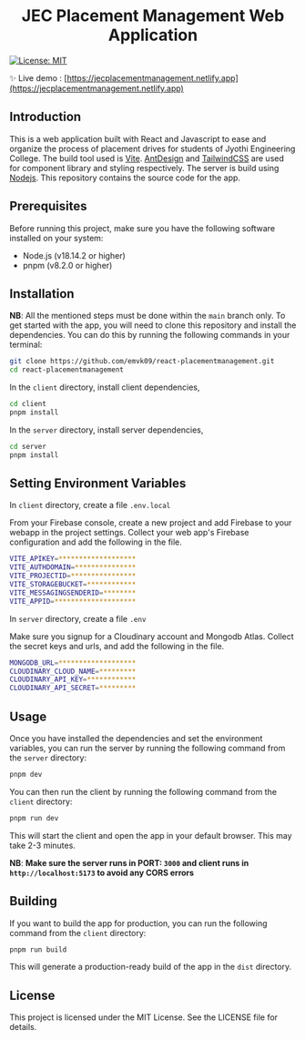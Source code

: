 <h1 align="center">JEC Placement Management Web Application</h1>
<p>
    <a href="#" target="_blank">
        <img alt="License: MIT" src="https://img.shields.io/badge/License-MIT-yellow.svg" />
    </a>
</p>

✨ Live demo : [https://jecplacementmanagement.netlify.app](https://jecplacementmanagement.netlify.app)

## Introduction

This is a web application built with React and Javascript to ease and organize the process of placement drives for students of Jyothi Engineering College. The build tool used is [Vite](https://vitejs.dev/). [AntDesign](https://ant.design/) and [TailwindCSS](https://tailwindcss.com/docs/installation) are used for component library and styling respectively. The server is build using [Nodejs](https://nodejs.org/en). This repository contains the source code for the app.

## Prerequisites

Before running this project, make sure you have the following software installed on your system:

- Node.js (v18.14.2 or higher)
- pnpm (v8.2.0 or higher)

## Installation

**NB**: All the mentioned steps must be done within the `main` branch only.
To get started with the app, you will need to clone this repository and install the dependencies. You can do this by running the following commands in your terminal:

```sh
git clone https://github.com/emvk09/react-placementmanagement.git
cd react-placementmanagement
```

In the `client` directory, install client dependencies,

```sh
cd client
pnpm install
```

In the `server` directory, install server dependencies,

```sh
cd server
pnpm install
```

## Setting Environment Variables

In `client` directory, create a file `.env.local`

From your Firebase console, create a new project and add Firebase to your webapp in the project settings. Collect your web app's Firebase configuration and add the following in the file.

```sh
VITE_APIKEY=*******************
VITE_AUTHDOMAIN=***************
VITE_PROJECTID=****************
VITE_STORAGEBUCKET=************
VITE_MESSAGINGSENDERID=********
VITE_APPID=********************
```

In `server` directory, create a file `.env`

Make sure you signup for a Cloudinary account and Mongodb Atlas. Collect the secret keys and urls, and add the following in the file.

```sh
MONGODB_URL=*******************
CLOUDINARY_CLOUD_NAME=*********
CLOUDINARY_API_KEY=************
CLOUDINARY_API_SECRET=*********
```

## Usage

Once you have installed the dependencies and set the environment variables, you can run the server by running the following command from the `server` directory:

```sh
pnpm dev
```

You can then run the client by running the following command from the `client` directory:

```sh
pnpm run dev
```

This will start the client and open the app in your default browser. This may take 2-3 minutes.

**NB**: **Make sure the server runs in PORT: `3000` and client runs in `http://localhost:5173` to avoid any CORS errors**

## Building

If you want to build the app for production, you can run the following command from the `client` directory:

```sh
pnpm run build
```

This will generate a production-ready build of the app in the `dist` directory.

## License

This project is licensed under the MIT License. See the LICENSE file for details.
